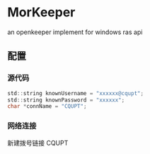 # MorKeeperan openkeeper implement for windows ras api## 配置### 源代码```cstd::string knownUsername = "xxxxxx@cqupt";std::string knownPassword = "xxxxxx";char *connName = "CQUPT";```### 网络连接新建拨号链接 CQUPT